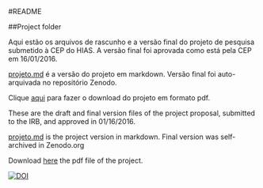 #README

##Project folder

Aqui estão os arquivos de rascunho e a versão final do projeto de pesquisa submetido à CEP do HIAS. A versão final foi aprovada como está pela CEP em 16/01/2016.

[projeto.md](https://github.com/cmprsk/valkyrie/blob/master/project/projeto.md) é a versão do projeto em markdown. Versão final foi auto-arquivada no repositório Zenodo.

Clique [aqui](https://github.com/fhcflx/valkyrie/blob/master/project/files/Anteprojeto_VALQUIRIA_HIAS_3.pdf?raw=true) para fazer o download do projeto em formato pdf.

These are the draft and final version files of the project proposal, submitted to the IRB, and approved in 01/16/2016.

[projeto.md](https://github.com/cmprsk/valkyrie/blob/master/project/projeto.md) is the project version in markdown. Final version was self-archived in Zenodo.org

Download [here](https://github.com/fhcflx/valkyrie/blob/master/project/files/Anteprojeto_VALQUIRIA_HIAS_3.pdf?raw=true) the pdf file of the project.

[![DOI](https://zenodo.org/badge/doi/10.5281/zenodo.44888.svg)](http://dx.doi.org/10.5281/zenodo.44888)
